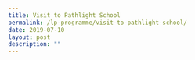 ```yaml
---
title: Visit to Pathlight School
permalink: /lp-programme/visit-to-pathlight-school/
date: 2019-07-10
layout: post
description: ""
---
```

